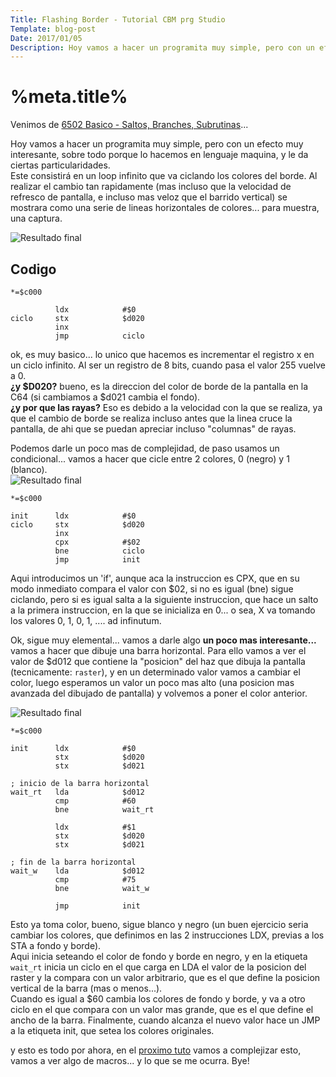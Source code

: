 ```yaml
---
Title: Flashing Border - Tutorial CBM prg Studio
Template: blog-post
Date: 2017/01/05
Description: Hoy vamos a hacer un programita muy simple, pero con un efecto muy interesante, sobre todo porque lo hacemos en lenguaje...
---
```


# %meta.title%

Venimos de [6502 Basico - Saltos, Branches, Subrutinas](%base_url%/blog/6502_02)...

Hoy vamos a hacer un programita muy simple, pero con un efecto muy interesante, sobre todo porque lo hacemos en lenguaje maquina, y le da ciertas particularidades.  
Este consistirá en un loop infinito que va ciclando los colores del borde. Al realizar el cambio tan rapidamente (mas incluso que la velocidad de refresco de pantalla, e incluso mas veloz que el barrido vertical) se mostrara como una serie de lineas horizontales de colores... para muestra, una captura.

![Resultado final](%base_url%/assets/images/flash_border/captura.png)

## Codigo
~~~~~~~~
*=$c000

          ldx            #$0       
ciclo     stx            $d020
          inx
          jmp            ciclo     
~~~~~~~~

ok, es muy basico... lo unico que hacemos es incrementar el registro x en un ciclo infinito. Al ser un registro de 8 bits, cuando pasa el valor 255 vuelve a 0.  
**¿y $D020?** bueno, es la direccion del color de borde de la pantalla en la C64 (si cambiamos a $d021 cambia el fondo).  
**¿y por que las rayas?** Eso es debido a la velocidad con la que se realiza, ya que el cambio de borde se realiza incluso antes que la linea cruce la pantalla, de ahi que se puedan apreciar incluso "columnas" de rayas.  

Podemos darle un poco mas de complejidad, de paso usamos un condicional... vamos a hacer que cicle entre 2 colores, 0 (negro) y 1 (blanco).  
![Resultado final](%base_url%/assets/images/flash_border/captura2.png)

~~~~~~~~
*=$c000

init      ldx            #$0       
ciclo     stx            $d020
          inx
          cpx            #$02      
          bne            ciclo     
          jmp            init      
~~~~~~~~

Aqui introducimos un 'if', aunque aca la instruccion es CPX, que en su modo inmediato compara el valor con $02, si no es igual (bne) sigue ciclando, pero si es igual salta a la siguiente instruccion, que hace un salto a la primera instruccion, en la que se inicializa en 0... o sea, X va tomando los valores 0, 1, 0, 1, .... ad infinutum.  

Ok, sigue muy elemental... vamos a darle algo **un poco mas interesante...** vamos a hacer que dibuje una barra horizontal. Para ello vamos a ver el valor de $d012 que contiene la "posicion" del haz que dibuja la pantalla (tecnicamente: `raster`), y en un determinado valor vamos a cambiar el color, luego esperamos un valor un poco mas alto (una posicion mas avanzada del dibujado de pantalla) y volvemos a poner el color anterior.

![Resultado final](%base_url%/assets/images/flash_border/captura3.png)
~~~~~~~~
*=$c000

init      ldx            #$0
          stx            $d020 
          stx            $d021     
          
; inicio de la barra horizontal          
wait_rt   lda            $d012
          cmp            #60       
          bne            wait_rt 
          
          ldx            #$1      
          stx            $d020     
          stx            $d021

; fin de la barra horizontal          
wait_w    lda            $d012
          cmp            #75       
          bne            wait_w

          jmp            init      
~~~~~~~~

Esto ya toma color, bueno, sigue blanco y negro (un buen ejercicio seria cambiar los colores, que definimos en las 2 instrucciones LDX, previas a los STA a fondo y borde).  
Aqui inicia seteando el color de fondo y borde en negro, y en la etiqueta `wait_rt` inicia un ciclo en el que carga en LDA el valor de la posicion del raster y la compara con un valor arbitrario, que es el que define la posicion vertical de la barra (mas o menos...).  
Cuando es igual a $60 cambia los colores de fondo y borde, y va a otro ciclo en el que compara con un valor mas grande, que es el que define el ancho de la barra. Finalmente, cuando alcanza el nuevo valor hace un JMP a la etiqueta init, que setea los colores originales.

y esto es todo por ahora, en el [proximo tuto](%base_url%/blog/macros)  vamos a complejizar esto, vamos a ver algo de macros... y lo que se me ocurra. Bye!

